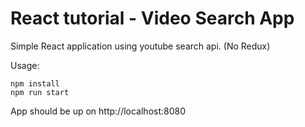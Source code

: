 # React tutorial - Video Search App

Simple React application using youtube search api. (No Redux)

Usage:

```
npm install
npm run start
```
App should be up on http://localhost:8080

